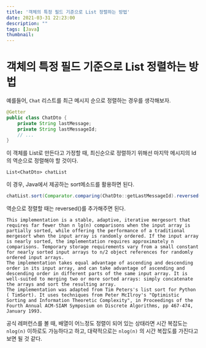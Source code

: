 ```yaml
---
title: '객체의 특정 필드 기준으로 List 정렬하는 방법'
date: 2021-03-31 22:23:00
description: ""
tags: [Java]
thumbnail: 
---  
```


# 객체의 특정 필드 기준으로 List 정렬하는 방법

예를들어, `Chat` 리스트를 최근 메시지 순으로 정렬하는 경우를 생각해보자.

``` java
@Getter
public class ChatDto {
    private String lastMessage;
    private String lastMessageId;
    // ...
}
```

이 객체를 List로 만든다고 가정할 때, 최신순으로 정렬하기 위해선 마지막 메시지의 Id의 역순으로 정렬해야 할 것이다.

`List<ChatDto> chatList` 

이 경우, Java에서 제공하는 sort메소드를 활용하면 된다.

``` java
chatList.sort(Comparator.comparing(ChatDto::getLastMessageId).reversed());
```

역순으로 정렬할 때는 reversed()를 추가해주면 된다.

```
This implementation is a stable, adaptive, iterative mergesort that requires far fewer than n lg(n) comparisons when the input array is partially sorted, while offering the performance of a traditional mergesort when the input array is randomly ordered. If the input array is nearly sorted, the implementation requires approximately n comparisons. Temporary storage requirements vary from a small constant for nearly sorted input arrays to n/2 object references for randomly ordered input arrays.
The implementation takes equal advantage of ascending and descending order in its input array, and can take advantage of ascending and descending order in different parts of the same input array. It is well-suited to merging two or more sorted arrays: simply concatenate the arrays and sort the resulting array.
The implementation was adapted from Tim Peters's list sort for Python ( TimSort). It uses techniques from Peter McIlroy's "Optimistic Sorting and Information Theoretic Complexity", in Proceedings of the Fourth Annual ACM-SIAM Symposium on Discrete Algorithms, pp 467-474, January 1993.
```



공식 레퍼런스를 볼 때, 배열이 어느정도 정렬이 되어 있는 상태라면 시간 복잡도는 `nlog(n)` 이하로도 가능하다고 하고, 대략적으로는 `nlog(n)` 의 시간 복잡도를 가진다고 보면 될 것 같다.